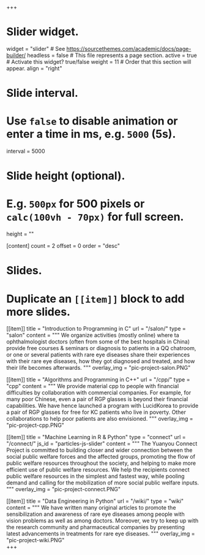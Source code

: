 +++
# Slider widget.
widget = "slider"  # See https://sourcethemes.com/academic/docs/page-builder/
headless = false  # This file represents a page section.
active = true  # Activate this widget? true/false
weight = 11  # Order that this section will appear.
align = "right"

# Slide interval.
# Use `false` to disable animation or enter a time in ms, e.g. `5000` (5s).
interval = 5000

# Slide height (optional).
# E.g. `500px` for 500 pixels or `calc(100vh - 70px)` for full screen.
height = ""

[content]
  count = 2
  offset = 0
  order = "desc"

# Slides.
# Duplicate an `[[item]]` block to add more slides.
[[item]]
  title = "Introduction to Programming in C"
  url = "/salon/"
  type = "salon"
  content = """
  We organize activities (mostly online) where ta ophthalmologist doctors (often from some of the best hospitals in China) provide free courses & seminars or diagnosis to patients in a QQ chatroom, or one or several patients with rare eye diseases share their experiences with their rare eye diseases, how they got diagnosed and treated, and how their life becomes afterwards. 
  """
  overlay_img = "pic-project-salon.PNG"  
  
[[item]]
  title = "Algorithms and Programming in C++"
  url = "/cpp/"
  type = "cpp"
  content = """
  We provide material cpp to people with financial difficulties by collaboration with commercial companies. For example, for many poor Chinese, even a pair of RGP glasses is beyond their financial capabilities. We have hence launched a program with LucidKorea to provide a pair of RGP glasses for free for KC patients who live in poverty. Other collaborations to help poor patients are also envisioned.
  """
  overlay_img = "pic-project-cpp.PNG"  

[[item]]
  title = "Machine Learning in R & Python"
  type = "connect"
  url = "/connect/"
  js_id = "particles-js-slider"
  content = """
  The Yuanyou Connect Project is committed to building closer and wider connection between the social public welfare forces and the affected groups, promoting the flow of public welfare resources throughout the society, and helping to make more efficient use of public welfare resources. We help the recipients connect public welfare resources in the simplest and fastest way, while pooling demand and calling for the mobilization of more social public welfare inputs.  
  """
  overlay_img = "pic-project-connect.PNG"  
  
[[item]]
  title = "Data Engineering in Python"
  url = "/wiki/"
  type = "wiki"
  content = """
  We have written many original articles to promote the sensibilization and awareness of rare eye diseases among people with vision problems as well as among doctors. Moreover, we try to keep up with the research community and pharmaceutical companies by presenting latest advancements in treatments for rare eye diseases. 
  """
  overlay_img = "pic-project-wiki.PNG"  
+++
